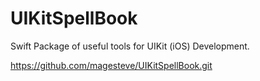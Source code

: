 # UIKitSpellBook

Swift Package of useful tools for UIKit (iOS) Development.

https://github.com/magesteve/UIKitSpellBook.git

